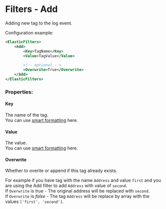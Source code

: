 Filters - Add
=====================

Adding new tag to the log event.

Configuration example:

```xml
<ElasticFilters>
    <Add>
        <Key>TagName</Key>
        <Value>TagValue</Value>
        
        <!-- optional -->
        <Overwrite>True</Overwrite>
    </Add>
</ElasticFilters>
```
### Properties:

#### Key
The name of the tag.<br/>
You can use [smart formatting][smart-formatting] here.

#### Value
The value.<br/>
You can use [smart formatting][smart-formatting] here.

#### Overwrite
Whether to overite or append if this tag already exists.

For example if you have tag with the name `Address` and value `first` and you are using the Add filter to add `Address` with value of `second`.<br />
If `Overwrite` is *true* - The original address will be replaced with `second`.<br />
If `Overwrite` is *false* - The tag `Address` will be replace by array with the values `['first', 'second']`.

[smart-formatting]:https://github.com/urielha/log4stash/blob/master/docs/SmartFormatting.md
